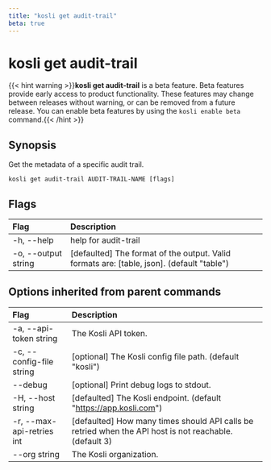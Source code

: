 ```yaml
---
title: "kosli get audit-trail"
beta: true
---
```


# kosli get audit-trail

{{< hint warning >}}**kosli get audit-trail** is a beta feature. 
Beta features provide early access to product functionality. These features may change between releases without warning, or can be removed from a future release.
You can enable beta features by using the `kosli enable beta` command.{{< /hint >}}
## Synopsis

Get the metadata of a specific audit trail.

```shell
kosli get audit-trail AUDIT-TRAIL-NAME [flags]
```

## Flags
| Flag | Description |
| :--- | :--- |
|    -h, --help  |  help for audit-trail  |
|    -o, --output string  |  [defaulted] The format of the output. Valid formats are: [table, json]. (default "table")  |


## Options inherited from parent commands
| Flag | Description |
| :--- | :--- |
|    -a, --api-token string  |  The Kosli API token.  |
|    -c, --config-file string  |  [optional] The Kosli config file path. (default "kosli")  |
|        --debug  |  [optional] Print debug logs to stdout.  |
|    -H, --host string  |  [defaulted] The Kosli endpoint. (default "https://app.kosli.com")  |
|    -r, --max-api-retries int  |  [defaulted] How many times should API calls be retried when the API host is not reachable. (default 3)  |
|        --org string  |  The Kosli organization.  |



